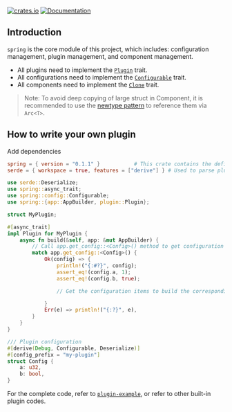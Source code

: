 [![crates.io](https://img.shields.io/crates/v/spring.svg)](https://crates.io/crates/spring)
[![Documentation](https://docs.rs/spring/badge.svg)](https://docs.rs/spring)

## Introduction

`spring` is the core module of this project, which includes: configuration management, plugin management, and component management.

* All plugins need to implement the [`Plugin`](https://docs.rs/spring/latest/spring/plugin/trait.Plugin.html) trait.
* All configurations need to implement the [`Configurable`](https://docs.rs/spring/latest/spring/config/trait.Configurable.html) trait.
* All components need to implement the [`Clone`](https://doc.rust-lang.org/std/clone/trait.Clone.html) trait.

> Note: To avoid deep copying of large struct in Component, it is recommended to use the [newtype pattern](https://effective-rust.com/newtype.html) to reference them via `Arc<T>`.

## How to write your own plugin

Add dependencies

```toml
spring = { version = "0.1.1" }           # This crate contains the definition of plugin traits
serde = { workspace = true, features = ["derive"] } # Used to parse plugin configuration items
```

```rust
use serde::Deserialize;
use spring::async_trait;
use spring::config::Configurable;
use spring::{app::AppBuilder, plugin::Plugin};

struct MyPlugin;

#[async_trait]
impl Plugin for MyPlugin {
    async fn build(&self, app: &mut AppBuilder) {
        // Call app.get_config::<Config>() method to get configuration items
        match app.get_config::<Config>() {
            Ok(config) => {
                println!("{:#?}", config);
                assert_eq!(config.a, 1);
                assert_eq!(config.b, true);

                // Get the configuration items to build the corresponding components

            }
            Err(e) => println!("{:?}", e),
        }
    }
}

/// Plugin configuration
#[derive(Debug, Configurable, Deserialize)]
#[config_prefix = "my-plugin"]
struct Config {
    a: u32,
    b: bool,
}
```

For the complete code, refer to [`plugin-example`](https://github.com/spring-rs/spring-rs/tree/master/examples/plugin-example), or refer to other built-in plugin codes.